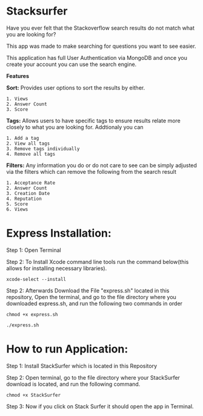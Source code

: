 # Stacksurfer 
Have you ever felt that the Stackoverflow search results do not match what you are looking for? 

This app was made to make searching for questions you want to see easier. 

This application has full User Authentication via MongoDB and once you create your account you can use the search engine. 

**Features**

  **Sort:** Provides user options to sort the results by either. 
  
    1. Views
    2. Answer Count
    3. Score
  
  **Tags:** Allows users to have specific tags to ensure results relate more closely to what you are looking for. Addtionaly you can 
  
    1. Add a tag
    2. View all tags
    3. Remove tags individually
    4. Remove all tags
  
  **Filters:** Any information you do or do not care to see can be simply adjusted via the filters which can remove the following from the search result 

    1. Acceptance Rate
    2. Answer Count
    3. Creation Date
    4. Reputation
    5. Score
    6. Views


# Express Installation: 

Step 1: Open Terminal


Step 2: To Install Xcode command line tools run the command below(this allows for installing necessary libraries).

```xcode-select --install ```


Step 2: Afterwards Download the File "express.sh" located in this repository, Open the terminal, and go to the file directory where you downloaded express.sh, and run the following two commands in order 

```chmod +x express.sh```


```./express.sh``` 


# How to run Application: 

Step 1: Install StackSurfer which is located in this Repository

Step 2: Open terminal, go to the file directory where your StackSurfer download is located, and run the following command.

```chmod +x StackSurfer```

Step 3: Now if you click on Stack Surfer it should open the app in Terminal.











  




